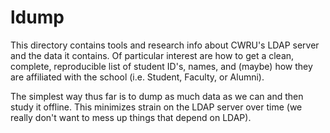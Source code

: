 ldump
====

This directory contains tools and research info about CWRU's LDAP server and the
data it contains. Of particular interest are how to get a clean, complete,
reproducible list of student ID's, names, and (maybe) how they are affiliated
with the school (i.e. Student, Faculty, or Alumni).

The simplest way thus far is to dump as much data as we can and then study it
offline. This minimizes strain on the LDAP server over time (we really don't
want to mess up things that depend on LDAP).
